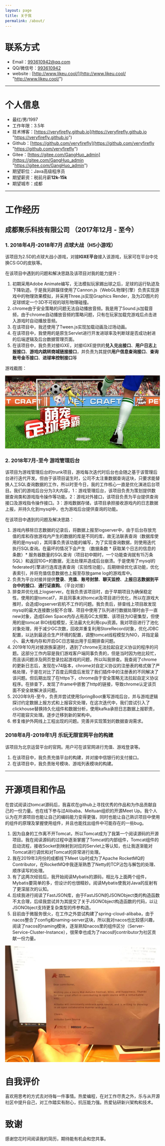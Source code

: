 ```yaml
---
layout: page
title: 关于我
permalink: /about/
---
```


# 联系方式

- Email：<a href="mailto:993610942@qq.com">993610942@qq.com</a>
- QQ/微信号：<a target="_blank" href="http://wpa.qq.com/msgrd?v=3&uin=993610942&site=qq&menu=yes">993610942</a>
- website : [http://www.likeu.cool/](http://www.likeu.cool/ "http://www.likeu.cool/")

---

# 个人信息

 - 最红/男/1997 
 - 工作年限：3.5年
 - 技术博客：[https://veryfirefly.github.io](https://veryfirefly.github.io "https://veryfirefly.github.io")
 - Github：[https://github.com/veryfirefly](https://github.com/veryfirefly "https://github.com/veryfirefly")
 - Gitee：[https://gitee.com/GangHuo_admin](https://gitee.com/GangHuo_admin "https://gitee.com/GangHuo_admin")
 - 期望职位：Java高级程序员
 - 期望薪资：税前月薪**12k-15k**
 - 期望城市：成都

---

# 工作经历

## 成都聚乐科技有限公司 （2017年12月 - 至今）

### 1. 2018年4月-2018年7月  点球大战（H5小游戏）

该项目为2.5D的点球大战小游戏，对接**IGXE平台**接入该游戏，玩家可在平台中兑换CS:GO的皮肤等。

在该项目中遇到的问题和解决思路及该项目对我的能力提升：

1. 初期采用Adobe Animate编写，无法模拟玩家踢出球之后，足球的运行轨迹及下降轨迹。于是我另辟蹊径使用了Cannon.js（WebGL物理引擎）负责实现游戏中的物理效果模拟，并采用Three.js实现Graphics Render，及为2D图片的足球绑定一个3D不可视的球形物理碰撞。
2. chrome由于安全策略的问题无法自动播放音频。我是用了Sound.js加载音频，由于chrome自动播放音频的策略问题，只有在玩家加载完游戏后点击进入游戏时自动播放音频。
3. 在该项目中，我还使用了Tween.js实现加载动画及过场动画。
4. 在该项目中，我使用的是原生Servlet进行开发进球率及判断球是否成功射进的后端逻辑及后台数据管理页面。
5. 在该项目中，我负责对接IGXE，对接IGXE提供的**兑入兑出接口**、**用户日志上报接口**、**游戏内跳转商城链接接口**，并负责为其提供**用户信息查询接口**、**查询账号金币接口**、**进球率控制接口**等

游戏截图：

![点球大战](./images/football-game.jpg)

### 2. 2018年7月-至今 游戏管理后台

该项目为游戏管理后台的trunk项目，游戏每次迭代时后台也会随之基于该管理后台进行迭代开发。但由于该项目诞生时，公司不太注重数据查询这块，只要求能替换人工SQL查询数据的工作，所以时至今日，我的工作核心一直是优化演进后台项目。我们的游戏后台分为3大内容，1：游戏管理后台，该项目负责为策划提供数据查询类和游戏指令操作等功能。2：游戏对外接口，该项目负责为平台提供查询接口及游戏指令操作接口。3：游戏数据存储，该项目承担接收游戏内的日志数据上报，并持久化到mysql中，也为游戏后台提供查询的功能。

在该项目中遇到的问题及解决思路：

1. 游戏内移除日志数据的记录后，将数据上报至logserver中，由于后台存放充值的库和存放游戏内产生的数据的库是不同的库，故无法联表查询（数据库使用的是mysql），其同事负责该功能的编写，为了实现查询数据，则使用迭代执行SQL查询。在最坏的情况下会产生 （数据条数 * 获取某个日志的信息的条数）* 服务器数量的SQL查询（项目初中期时，一个功能查询就有15万条SQL）和返回10G+的数据，无法处理并造成后台崩溃。于是使用了mysql的federated引擎进行连库连表查询（实验性功能）。后期继续优化该功能，优化表索引，并将充值信息数据也上报至存放game log的游戏库中。
2. 负责为平台对接并提供**登录**、**充值**、**账号封禁**、**聊天监控**、**上报日志数据到平台中的接口**、**通行证直购**。（平台对接）
3. 排查并优化线上logserver。在我负责该项目时，由于早期项目为确保稳定性，使用的是tomcat7，并且同事未对tomcat及项目进行优化，所以在游戏大推时，会造成logserver宕机不工作的问题。我负责后，排查线上项目故发现mysql的最大连接数分配不合理、项目中使用了队列进行数据处理时由于一直new对象，造成Eden Space内存占用高GC太频繁、该项目为IO密集型，但使用的是tomcat BIO线程模型，无法最大化利用cpu资源。我对项目进行了池化对象处理，用于减少GC次数，回收并重复利用StoreRecord对象，优化JDBC配置，以达到最适合生产环境的配置，调整tomcat线程模型为NIO，并指定最小、最大堆内存和开启GC日志输出用于后期排查问题。
4. 2019年10月对接游族渠道时，遇到了chrome无法拉起自定义协议的程序的问题。这部分工作内容是我们游戏客户端同事负责的，但是当时因为他比较忙，而且该问题涉及网页登录拉起游戏的问题，所以叫我排查。我查阅了chrome的更新日志后，发现在v74版本，chrome对自定义协议的注册表的格式做了严格处理，于是在对比了百度云网盘后发现了我们插件中的注册表的不同解决了该问题。但后期出现了在https下，chrome由于安全策略无法拉起自定义协议程序。在排查下，发现了iframe中嵌套了http的链接，导致chrome认定该页面不安全故解决该问题。
5. 2020年9月-至今，负责并尝试使用SpringBoot重写游戏后台，并与游戏逻辑探讨约定数据上报方式和上报容灾处理，在这次迭代中，我们尝试引入了clickhouse替换持久化组件和数据分析，使用kafka承担日志数据上报职责，尽可能容灾处理。逐步迁移到新的架构中。
6. 修复维护外网线上工程出现的问题。完善并实现策划的数据查询需求。

### 2018年8月-2019年1月 乐玩无限官网平台的构建

该项目为北京运营平台的官网。用户可在该官网进行充值、游戏登录等。

1. 在该项目中，我负责充值平台的构建，并对接中信银行的支付接口。
2. 在该项目中，我负责账号模块、游戏列表模块的构建。

---

# 开源项目和作品

在尝试阅读过tomcat源码后，我喜欢在github上寻找优秀的作品和为作品贡献自己的一份力量。也在线下参与过Alibaba、Meituan组织的开源Meet Up。我个人认为在开源项目也能让自己的编码能力变得更强，同时也能让自己熟识项目中使用的组件的原理及掌握使用组件，并且也能找出组件中可能存在的一些bug。

1. 因为自身的工作离不开Tomcat，所以Tomcat成为了我第一个阅读源码的开源项目。我在阅读源码的过程中逐渐掌握了Tomcat的内部组件，Tomcat组件的启动流程，接收Socket到映射到对应的Servlet上等认知，也让我逐渐能对Tomcat进行调优和对Tomcat的异常进行处理。
2. 我在2019年3月份的成都线下Meet Up时成为了Apache RocketMQ的Contributor，在RocketMQ中我逐渐熟悉了Netty的TCP沾包与解包的处理、顺序读写的处理。
3. 有了这两次经验后，我开始阅读Mybatis的源码，相比与上面两个组件，Mybatis要简单的多，但设计的也很精妙。阅读Mybatis使我对Java的反射有了更深层次的认知。
4. 后续我进行阅读了FastJSON库，由于FastJSON的JSONObject类的构造函数不太合理，后续我尝试并为其提交了关于JSONObject构造函数的代码，以让JSONObject支持更复杂类型的传参构造。
5. 目前由于微服务很火，在工作之外尝试构建了spring-cloud-alibaba，由于nacos整合了config和naming-server这块，所以我对nacos也比较感兴趣，阅读了nacos的naming模块，逐渐熟知nacos里的组件区分（Server-Service-Cluster-Instance），很荣幸也成为了nacos的contributor为社区贡献一份力量。

![Alibaba OpenSource](./images/alibaba-open-source.jpg)

# 自我评价

喜欢用思考的方式去对待每一件事情。热爱编程，在对工作尽责之外，乐与从开源社区中提升自己，对工作踏实有耐心，抗压能力强。热爱钻研新兴架构和技术。

# 致谢

感谢您花时间阅读我的简历，期待能有机会和您共事。
